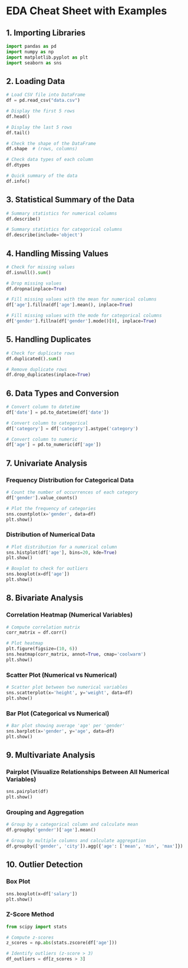 # EDA Cheat Sheet with Examples

## 1. Importing Libraries
```python
import pandas as pd
import numpy as np
import matplotlib.pyplot as plt
import seaborn as sns
```

## 2. Loading Data
```py
# Load CSV file into DataFrame
df = pd.read_csv("data.csv")

# Display the first 5 rows
df.head()

# Display the last 5 rows
df.tail()

# Check the shape of the DataFrame
df.shape  # (rows, columns)

# Check data types of each column
df.dtypes

# Quick summary of the data
df.info()
```
## 3. Statistical Summary of the Data
```py
# Summary statistics for numerical columns
df.describe()

# Summary statistics for categorical columns
df.describe(include='object')
```

## 4. Handling Missing Values
```py
# Check for missing values
df.isnull().sum()

# Drop missing values
df.dropna(inplace=True)

# Fill missing values with the mean for numerical columns
df['age'].fillna(df['age'].mean(), inplace=True)

# Fill missing values with the mode for categorical columns
df['gender'].fillna(df['gender'].mode()[0], inplace=True)
```

## 5. Handling Duplicates
```py
# Check for duplicate rows
df.duplicated().sum()

# Remove duplicate rows
df.drop_duplicates(inplace=True)
```

## 6. Data Types and Conversion
```py
# Convert column to datetime
df['date'] = pd.to_datetime(df['date'])

# Convert column to categorical
df['category'] = df['category'].astype('category')

# Convert column to numeric
df['age'] = pd.to_numeric(df['age'])
```

## 7. Univariate Analysis

### Frequency Distribution for Categorical Data
```py
# Count the number of occurrences of each category
df['gender'].value_counts()

# Plot the frequency of categories
sns.countplot(x='gender', data=df)
plt.show()
```

### Distribution of Numerical Data
```py
# Plot distribution for a numerical column
sns.histplot(df['age'], bins=20, kde=True)
plt.show()

# Boxplot to check for outliers
sns.boxplot(x=df['age'])
plt.show()
```

## 8. Bivariate Analysis
### Correlation Heatmap (Numerical Variables)
```py
# Compute correlation matrix
corr_matrix = df.corr()

# Plot heatmap
plt.figure(figsize=(10, 6))
sns.heatmap(corr_matrix, annot=True, cmap='coolwarm')
plt.show()
```

### Scatter Plot (Numerical vs Numerical)
```py
# Scatter plot between two numerical variables
sns.scatterplot(x='height', y='weight', data=df)
plt.show()
```

### Bar Plot (Categorical vs Numerical)
```py
# Bar plot showing average 'age' per 'gender'
sns.barplot(x='gender', y='age', data=df)
plt.show()
```

## 9. Multivariate Analysis
### Pairplot (Visualize Relationships Between All Numerical Variables)
```py
sns.pairplot(df)
plt.show()
```

### Grouping and Aggregation
```py
# Group by a categorical column and calculate mean
df.groupby('gender')['age'].mean()

# Group by multiple columns and calculate aggregation
df.groupby(['gender', 'city']).agg({'age': ['mean', 'min', 'max']})
```

## 10. Outlier Detection
### Box Plot
```py
sns.boxplot(x=df['salary'])
plt.show()
```

### Z-Score Method
```py
from scipy import stats

# Compute z-scores
z_scores = np.abs(stats.zscore(df['age']))

# Identify outliers (z-score > 3)
df_outliers = df[z_scores > 3]
```













